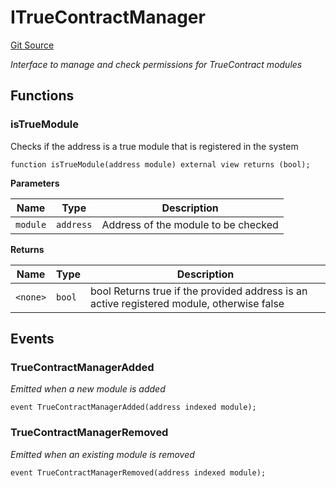# ITrueContractManager
[Git Source](https://github.com/TrueWallet/contracts/blob/db2e75cb332931da5fdaa38bec9e4d367be1d851/src/registry/ITrueContractManager.sol)

*Interface to manage and check permissions for TrueContract modules*


## Functions
### isTrueModule

Checks if the address is a true module that is registered in the system


```solidity
function isTrueModule(address module) external view returns (bool);
```
**Parameters**

|Name|Type|Description|
|----|----|-----------|
|`module`|`address`|Address of the module to be checked|

**Returns**

|Name|Type|Description|
|----|----|-----------|
|`<none>`|`bool`|bool Returns true if the provided address is an active registered module, otherwise false|


## Events
### TrueContractManagerAdded
*Emitted when a new module is added*


```solidity
event TrueContractManagerAdded(address indexed module);
```

### TrueContractManagerRemoved
*Emitted when an existing module is removed*


```solidity
event TrueContractManagerRemoved(address indexed module);
```

